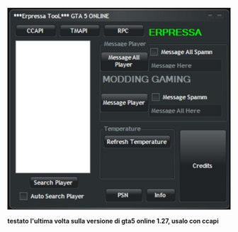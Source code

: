 ![testato l'ultima volta sulla verione 1.27](Er.jpg)

**testato l'ultima volta sulla versione di gta5 online 1.27, usalo con ccapi**
